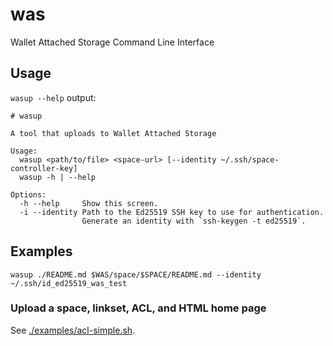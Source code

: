# was

Wallet Attached Storage Command Line Interface

## Usage

`wasup --help` output:

```shell
# wasup

A tool that uploads to Wallet Attached Storage

Usage:
  wasup <path/to/file> <space-url> [--identity ~/.ssh/space-controller-key]
  wasup -h | --help

Options:
  -h --help     Show this screen.
  -i --identity Path to the Ed25519 SSH key to use for authentication.
                Generate an identity with `ssh-keygen -t ed25519`.
```

## Examples

```shell
wasup ./README.md $WAS/space/$SPACE/README.md --identity ~/.ssh/id_ed25519_was_test
```

### Upload a space, linkset, ACL, and HTML home page

See [./examples/acl-simple.sh](./examples/acl-simple.sh).
